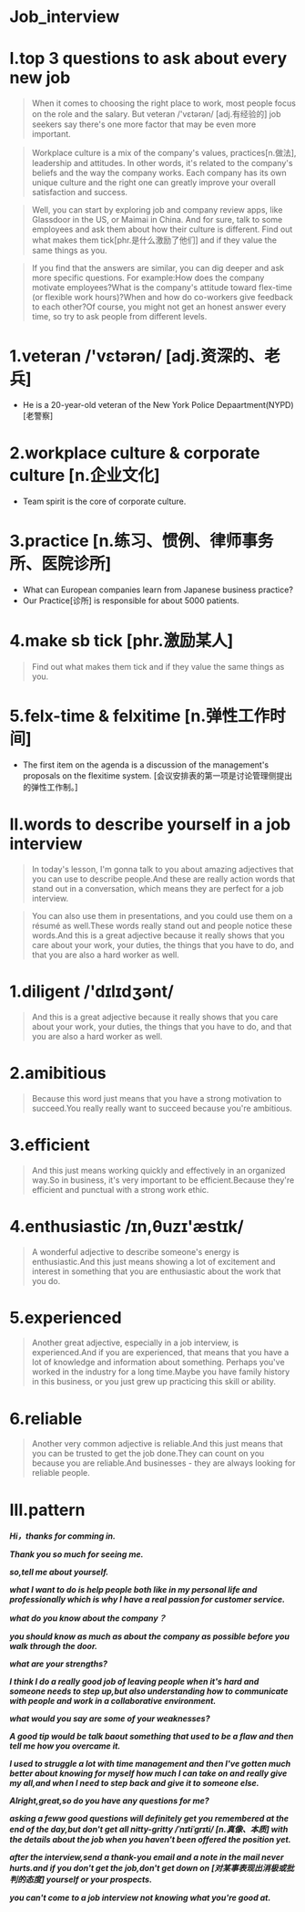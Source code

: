 # Job_interview
# I.top 3 questions to ask about every new job
> When it comes to choosing the right place to work, most people focus on the role and the salary. But veteran /'vɛtərən/ [adj.有经验的] job seekers say there's one more factor that may be even more important.

> Workplace culture is a mix of the company's values, practices[n.做法], leadership and attitudes. In other words, it's related to the company's beliefs and the way the company works. Each company has its own unique culture and the right one can greatly improve your overall satisfaction and success.

> Well, you can start by exploring job and company review apps, like Glassdoor in the US, or Maimai in China. And for sure, talk to some employees and ask them about how their culture is different. Find out what makes them tick[phr.是什么激励了他们] and if they value the same things as you.

> If you find that the answers are similar, you can dig deeper and ask more specific questions. For example:How does the company motivate employees?What is the company's attitude toward flex-time (or flexible work hours)?When and how do co-workers give feedback to each other?Of course, you might not get an honest answer every time, so try to ask people from different levels.

# 1.veteran /'vɛtərən/ [adj.资深的、老兵]
- He is a 20-year-old veteran of the New York Police Depaartment(NYPD) [老警察]

# 2.workplace culture & corporate culture [n.企业文化]
- Team spirit is the core of corporate culture.

# 3.practice [n.练习、惯例、律师事务所、医院诊所]
- What can European companies learn from Japanese business practice? 
- Our Practice[诊所] is responsible for about 5000 patients.

# 4.make sb tick [phr.激励某人]
> Find out what makes them tick and if they value the same things as you.

# 5.felx-time  & felxitime [n.弹性工作时间]
- The first item on the agenda is a discussion of the management's proposals on the flexitime system. [会议安排表的第一项是讨论管理侧提出的弹性工作制。]

# II.words to describe yourself in a job interview
> In today's lesson, I'm gonna talk to you about amazing adjectives that you can use to describe people.And these are really action words that stand out in a conversation, which means they are perfect for a job interview.

> You can also use them in presentations, and you could use them on a résumé as well.These words really stand out and people notice these words.And this is a great adjective because it really shows that you care about your work, your duties, the things that you have to do, and that you are also a hard worker as well.

# 1.diligent /'dɪlɪdʒənt/
> And this is a great adjective because it really shows that you care about your work, your duties, the things that you have to do, and that you are also a hard worker as well.

# 2.amibitious
> Because this word just means that you have a strong motivation to succeed.You really really want to succeed because you're ambitious.

# 3.efficient
> And this just means working quickly and effectively in an organized way.So in business, it's very important to be efficient.Because they're efficient and punctual with a strong work ethic.

# 4.enthusiastic /ɪn,θuzɪ'æstɪk/
> A wonderful adjective to describe someone's energy is enthusiastic.And this just means showing a lot of excitement and interest in something that you are enthusiastic about the work that you do.

# 5.experienced
> Another great adjective, especially in a job interview, is experienced.And if you are experienced, that means that you have a lot of knowledge and information about something.
Perhaps you've worked in the industry for a long time.Maybe you have family history in this business, or you just grew up practicing this skill or ability.

# 6.reliable
> Another very common adjective is reliable.And this just means that you can be trusted to get the job done.They can count on you because you are reliable.And businesses - they are always looking for reliable people.

# III.pattern
***Hi，thanks for comming in.***

***Thank you so much for seeing me.***

***so,tell me about yourself.***

***what I want to do is help people both like in my personal life and professionally which is why I have a real passion for customer service.***

***what do you know about the company？***

***you should know as much as about the company as possible before you walk through the door.***

***what are your strengths?***

***I think I do a really good job of leaving people when it's hard and someone needs to step up,but also understanding how to communicate with people and work in a collaborative environment.***

***what would you say are some of your weaknesses?***

***A good tip would be talk baout something that used to be a flaw and then tell me how you overcame it.***

***I used to struggle a lot with time management and then I've gotten much better about knowing for myself how much I can take on and really give my all,and when I need to step back and give it to someone else.***

***Alright,great,so do you have any questions for me?***

***asking a feww good questions will definitely get you remembered at the end of the day,but don't get all nitty-gritty /ˈnɪtiˈɡrɪti/ [n.真像、本质] with the details about the job when you haven't been offered the position yet.***

***after the interview,send a thank-you email and a note in the mail never hurts.and if you don't get the job,don't get down on [对某事表现出消极或批判的态度] yourself or your prospects.***

***you can't come to a job interview not knowing what you're good at.***


